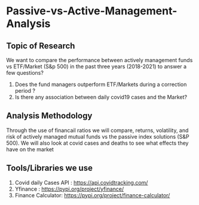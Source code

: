 # Passive-vs-Active-Management-Analysis

## Topic of Research
We want to compare the performance between actively management funds vs ETF/Market (S&p 500) in the past three years (2018-2021) to answer a few questions?
1. Does the fund managers outperform ETF/Markets during a correction period ?
2. Is there any association between daily covid19 cases and the Market?

## Analysis Methodology
Through the use of financail ratios we will compare, returns, volatility, and risk of actively managed mutual funds vs the passive index solutions (S&P 500).
We will also look at covid cases and deaths to see what effects they have on the market




## Tools/Libraries we use
1. Covid daily Cases API : https://api.covidtracking.com/
2. Yfinance : https://pypi.org/project/yfinance/
3. Finance Calculator: https://pypi.org/project/finance-calculator/
